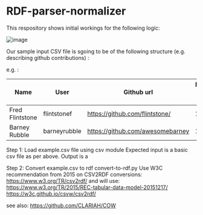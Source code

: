 # RDF-parser-normalizer

This respository shows initial workings for the following logic:

![image](https://user-images.githubusercontent.com/5884637/78472694-92585c80-7743-11ea-9d23-8f4128c5fa64.png)


Our sample input CSV file is sgoing to be of the following structure (e.g. describing github contributions) :

e.g. :

| Name | User | Github url | Number of Repos |
|---|---|---|---|
| Fred Flintstone | flintstonef | https://github.com/flintstone/ | 14 |
| Barney Rubble | barneyrubble | https://github.com/awesomebarney | 11 |


Step 1: Load example.csv file
using csv module 
Expected input is a basic csv file as per above. Output is a 

Step 2: Convert example.csv to rdf
convert-to-rdf.py
Use W3C recommendation from 2015 on CSV2RDF conversions:
https://www.w3.org/TR/csv2rdf/
and will use:
https://www.w3.org/TR/2015/REC-tabular-data-model-20151217/
https://w3c.github.io/csvw/csv2rdf/



see also:
https://github.com/CLARIAH/COW
